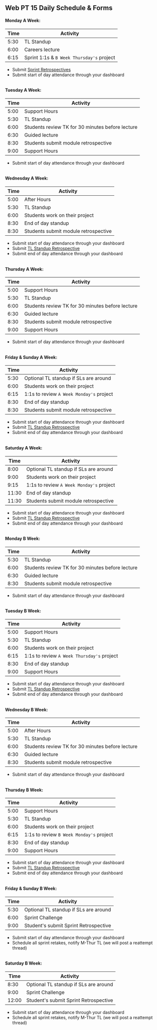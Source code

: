 ## Web PT 15 Daily Schedule & Forms

#### Monday A Week:
| Time  | Activity
|---|---|
| 5:30  | TL Standup
| 6:00  | Careers lecture
| 6:15  | Sprint 1:1s & `B Week Thursday's` project

* Submit [Sprint Retrospectives](https://forms.lambdaschool.com/sprint-retrospective)
* Submit start of day attendance through your dashboard

```
```

#### Tuesday A Week:
| Time  | Activity
|---|---|
| 5:00 | Support Hours
| 5:30 | TL Standup
| 6:00 | Students review TK for 30 minutes before lecture
| 6:30 | Guided lecture
| 8:30 | Students submit module retrospective
| 9:00 | Support Hours

* Submit start of day attendance through your dashboard


```
```

#### Wednesday A Week:
| Time  | Activity
|---|---|
| 5:00 | After Hours
| 5:30 | TL Standup
| 6:00 | Students work on their project
| 8:30 | End of day standup
| 8:30 | Students submit module retrospective

* Submit start of day attendance through your dashboard
* Submit [TL Standup Retrospective](https://airtable.com/shripCmauVlvxNrAT)
* Submit end of day attendance through your dashboard


```
```

#### Thursday A Week:
| Time  | Activity
|---|---|
| 5:00 | Support Hours
| 5:30 | TL Standup
| 6:00 | Students review TK for 30 minutes before lecture
| 6:30 | Guided lecture
| 8:30 | Students submit module retrospective
| 9:00 | Support Hours

* Submit start of day attendance through your dashboard


```
```

#### Friday & Sunday A Week:
| Time  | Activity
|---|---|
| 5:30 | Optional TL standup if SLs are around
| 6:00 | Students work on their project
| 6:15 | 1:1s to review `A Week Monday's` project
| 8:30 | End of day standup
| 8:30 | Students submit module retrospective

* Submit start of day attendance through your dashboard
* Submit [TL Standup Retrospective](https://airtable.com/shripCmauVlvxNrAT)
* Submit end of day attendance through your dashboard


```
```

#### Saturday A Week:
| Time  | Activity
|---|---|
| 8:00  | Optional TL standup if SLs are around
| 9:00  | Students work on their project
| 9:15  | 1:1s to review `A Week Monday's` project
| 11:30 | End of day standup
| 11:30 | Students submit module retrospective

* Submit start of day attendance through your dashboard
* Submit [TL Standup Retrospective](https://airtable.com/shripCmauVlvxNrAT)
* Submit end of day attendance through your dashboard


```
```

#### Monday B Week:
| Time  | Activity
|---|---|
| 5:30 | TL Standup
| 6:00 | Students review TK for 30 minutes before lecture
| 6:30 | Guided lecture
| 8:30 | Students submit module retrospective

* Submit start of day attendance through your dashboard


```
```

#### Tuesday B Week:
| Time  | Activity
|---|---|
| 5:00 | Support Hours
| 5:30 | TL Standup
| 6:00 | Students work on their project
| 6:15 | 1:1s to review `A Week Thursday's` project
| 8:30 | End of day standup
| 9:00 | Support Hours

* Submit start of day attendance through your dashboard
* Submit [TL Standup Retrospective](https://airtable.com/shripCmauVlvxNrAT)
* Submit end of day attendance through your dashboard


```
```

#### Wednesday B Week:
| Time  | Activity
|---|---|
| 5:00 | After Hours
| 5:30 | TL Standup
| 6:00 | Students review TK for 30 minutes before lecture
| 6:30 | Guided lecture
| 8:30 | Students submit module retrospective

* Submit start of day attendance through your dashboard


```
```

#### Thursday B Week:
| Time  | Activity
|---|---|
| 5:00 | Support Hours
| 5:30 | TL Standup
| 6:00 | Students work on their project
| 6:15 | 1:1s to review `B Week Monday's` project
| 8:30 | End of day standup
| 9:00 | Support Hours

* Submit start of day attendance through your dashboard
* Submit [TL Standup Retrospective](https://airtable.com/shripCmauVlvxNrAT)
* Submit end of day attendance through your dashboard


```
```

#### Friday & Sunday B Week:
| Time  | Activity
|---|---|
| 5:30 | Optional TL standup if SLs are around
| 6:00 | Sprint Challenge
| 9:00 | Student's submit Sprint Retrospective

* Submit start of day attendance through your dashboard
* Schedule all sprint retakes, notify M-Thur TL (we will post a reattempt thread)


```
```

#### Saturday B Week:
| Time  | Activity
|---|---|
| 8:30  | Optional TL standup if SLs are around
| 9:00  | Sprint Challenge
| 12:00 | Student's submit Sprint Retrospective

* Submit start of day attendance through your dashboard
* Schedule all sprint retakes, notify M-Thur TL (we will post a reattempt thread)
